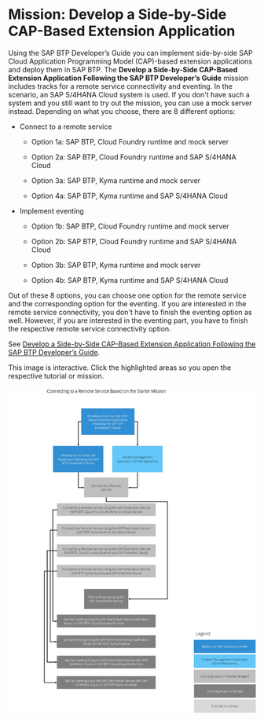 <!-- loio2289e25a0e494f03867c195454b6eaea -->

# Mission: Develop a Side-by-Side CAP-Based Extension Application

Using the SAP BTP Developer’s Guide you can implement side-by-side SAP Cloud Application Programming Model \(CAP\)-based extension applications and deploy them in SAP BTP. The **Develop a Side-by-Side CAP-Based Extension Application Following the SAP BTP Developer’s Guide** mission includes tracks for a remote service connectivity and eventing. In the scenario, an SAP S/4HANA Cloud system is used. If you don't have such a system and you still want to try out the mission, you can use a mock server instead. Depending on what you choose, there are 8 different options:

-   Connect to a remote service

    -   Option 1a: SAP BTP, Cloud Foundry runtime and mock server

    -   Option 2a: SAP BTP, Cloud Foundry runtime and SAP S/4HANA Cloud

    -   Option 3a: SAP BTP, Kyma runtime and mock server

    -   Option 4a: SAP BTP, Kyma runtime and SAP S/4HANA Cloud


-   Implement eventing

    -   Option 1b: SAP BTP, Cloud Foundry runtime and mock server

    -   Option 2b: SAP BTP, Cloud Foundry runtime and SAP S/4HANA Cloud

    -   Option 3b: SAP BTP, Kyma runtime and mock server

    -   Option 4b: SAP BTP, Kyma runtime and SAP S/4HANA Cloud



Out of these 8 options, you can choose one option for the remote service and the corresponding option for the eventing. If you are interested in the remote service connectivity, you don't have to finish the eventing option as well. However, if you are interested in the eventing part, you have to finish the respective remote service connectivity option.

See [Develop a Side-by-Side CAP-Based Extension Application Following the SAP BTP Developer’s Guide](https://discovery-center.cloud.sap/protected/index.html#/missiondetail/4426/4712/).



This image is interactive. Click the highlighted areas so you open the respective tutorial or mission.

![](images/Connect_to_a_Remote_Service_Based_on_the_Starter_Mission_82400ab.png)

